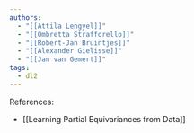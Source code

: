 ```yaml
---
authors:
  - "[[Attila Lengyel]]"
  - "[[Ombretta Strafforello]]"
  - "[[Robert-Jan Bruintjes]]"
  - "[[Alexander Gielisse]]"
  - "[[Jan van Gemert]]"
tags:
  - dl2
---
```

References:
- [[Learning Partial Equivariances from Data]]
